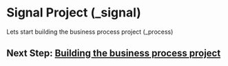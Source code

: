 # Signal Project (_signal)

 Lets start building the business process project (_process)
## Next Step: [Building the business process project](process_Project.md)